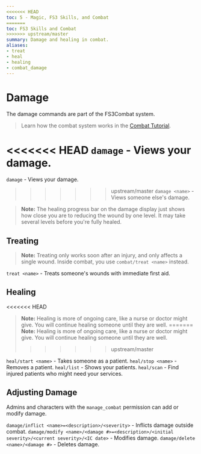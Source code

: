 ```yaml
---
<<<<<<< HEAD
toc: 5 - Magic, FS3 Skills, and Combat
=======
toc: FS3 Skills and Combat
>>>>>>> upstream/master
summary: Damage and healing in combat.
aliases:
- treat
- heal
- healing
- combat_damage
---
```


# Damage

The damage commands are part of the FS3Combat system.

> Learn how the combat system works in the [Combat Tutorial](/help/fs3combat_tutorial).

<<<<<<< HEAD
`damage` - Views your damage.
=======
`damage` - Views your damage. 
>>>>>>> upstream/master
`damage <name>` - Views someone else's damage.

> **Note:** The healing progress bar on the damage display just shows how close you are to reducing the wound by one level. It may take several levels before you're fully healed.

## Treating

> **Note:** Treating only works soon after an injury, and only affects a single wound.  Inside combat, you use `combat/treat <name>` instead.

`treat <name>` - Treats someone's wounds with immediate first aid.

## Healing

<<<<<<< HEAD
> **Note:** Healing is more of ongoing care, like a nurse or doctor might give. You will continue healing someone until they are well.
=======
> **Note:** Healing is more of ongoing care, like a nurse or doctor might give. You will continue healing someone until they are well. 
>>>>>>> upstream/master

`heal/start <name>` - Takes someone as a patient.
`heal/stop <name>` - Removes a patient.
`heal/list` - Shows your patients.
`heal/scan` - Find injured patients who might need your services.

## Adjusting Damage

Admins and characters with the `manage_combat` permission can add or modify damage.

`damage/inflict <name>=<description>/<severity>` - Inflicts damage outside combat.
`damage/modify <name>/<damage #>=<description>/<initial severity>/<current severity>/<IC date>` - Modifies damage.
`damage/delete <name>/<damage #>` - Deletes damage.